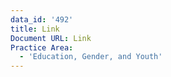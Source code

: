 ```yaml
---
data_id: '492'
title: Link
Document URL: Link
Practice Area:
  - 'Education, Gender, and Youth'
---
```

